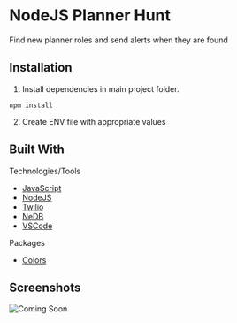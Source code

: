 # NodeJS Planner Hunt

Find new planner roles and send alerts when they are found

## Installation

1. Install dependencies in main project folder.

```
npm install
```

2. Create ENV file with appropriate values

## Built With

Technologies/Tools

- [JavaScript](https://www.javascript.com/)
- [NodeJS](https://nodejs.org/)
- [Twilio](https://www.twilio.com/)
- [NeDB](https://dbdb.io/db/nedb)
- [VSCode](https://code.visualstudio.com/)

Packages

- [Colors](https://www.npmjs.com/package/colors)

## Screenshots

![Coming Soon](https://upload.wikimedia.org/wikipedia/commons/8/80/Comingsoon.png "Coming Soon")
